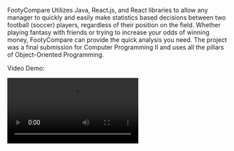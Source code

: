 FootyCompare Utilizes Java, React.js, and React libraries to allow any manager to quickly and easily make statistics based decisions between two football (soccer) players, regardless of their position on the field. Whether playing fantasy with friends or trying to increase your odds of winning money, FootyCompare can provide the quick analysis you need. The project was a final submission for Computer Programming II and uses all the pillars of Object-Oriented Programming.

Video Demo:

![](https://github.com/AsgharKazmi2005/FootyCompare/blob/main/FootyDemo.mp4)
